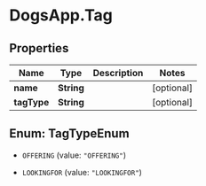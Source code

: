 # DogsApp.Tag

## Properties

Name | Type | Description | Notes
------------ | ------------- | ------------- | -------------
**name** | **String** |  | [optional] 
**tagType** | **String** |  | [optional] 



## Enum: TagTypeEnum


* `OFFERING` (value: `"OFFERING"`)

* `LOOKINGFOR` (value: `"LOOKINGFOR"`)




